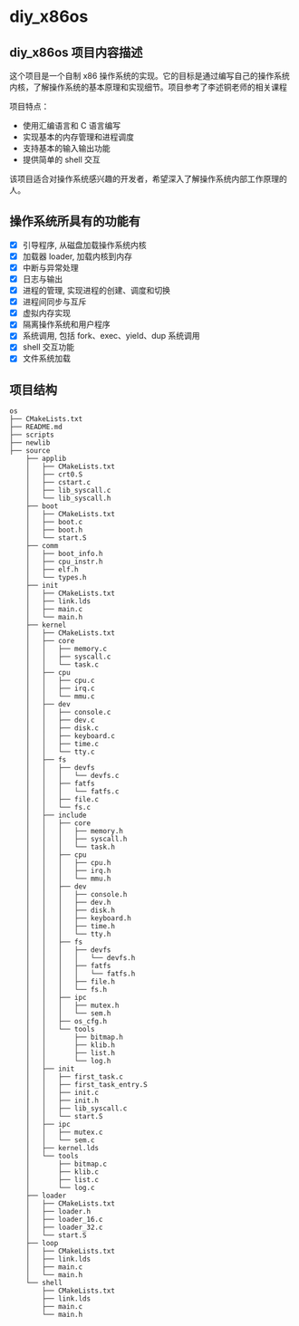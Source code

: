 # diy_x86os

## diy_x86os 项目内容描述

这个项目是一个自制 x86 操作系统的实现。它的目标是通过编写自己的操作系统内核，了解操作系统的基本原理和实现细节。项目参考了李述铜老师的相关课程

项目特点：
- 使用汇编语言和 C 语言编写
- 实现基本的内存管理和进程调度
- 支持基本的输入输出功能
- 提供简单的 shell 交互

该项目适合对操作系统感兴趣的开发者，希望深入了解操作系统内部工作原理的人。

## 操作系统所具有的功能有

- [x] 引导程序, 从磁盘加载操作系统内核
- [x] 加载器 loader, 加载内核到内存
- [x] 中断与异常处理
- [x] 日志与输出
- [x] 进程的管理, 实现进程的创建、调度和切换
- [x] 进程间同步与互斥
- [x] 虚拟内存实现
- [x] 隔离操作系统和用户程序
- [x] 系统调用, 包括 fork、exec、yield、dup 系统调用
- [x] shell 交互功能
- [x] 文件系统加载

## 项目结构

```
os
├── CMakeLists.txt
├── README.md
├── scripts
├── newlib
├── source
    ├── applib
    │   ├── CMakeLists.txt
    │   ├── crt0.S
    │   ├── cstart.c
    │   ├── lib_syscall.c
    │   └── lib_syscall.h
    ├── boot
    │   ├── CMakeLists.txt
    │   ├── boot.c
    │   ├── boot.h
    │   └── start.S
    ├── comm
    │   ├── boot_info.h
    │   ├── cpu_instr.h
    │   ├── elf.h
    │   └── types.h
    ├── init
    │   ├── CMakeLists.txt
    │   ├── link.lds
    │   ├── main.c
    │   └── main.h
    ├── kernel
    │   ├── CMakeLists.txt
    │   ├── core
    │   │   ├── memory.c
    │   │   ├── syscall.c
    │   │   └── task.c
    │   ├── cpu
    │   │   ├── cpu.c
    │   │   ├── irq.c
    │   │   └── mmu.c
    │   ├── dev
    │   │   ├── console.c
    │   │   ├── dev.c
    │   │   ├── disk.c
    │   │   ├── keyboard.c
    │   │   ├── time.c
    │   │   └── tty.c
    │   ├── fs
    │   │   ├── devfs
    │   │   │   └── devfs.c
    │   │   ├── fatfs
    │   │   │   └── fatfs.c
    │   │   ├── file.c
    │   │   └── fs.c
    │   ├── include
    │   │   ├── core
    │   │   │   ├── memory.h
    │   │   │   ├── syscall.h
    │   │   │   └── task.h
    │   │   ├── cpu
    │   │   │   ├── cpu.h
    │   │   │   ├── irq.h
    │   │   │   └── mmu.h
    │   │   ├── dev
    │   │   │   ├── console.h
    │   │   │   ├── dev.h
    │   │   │   ├── disk.h
    │   │   │   ├── keyboard.h
    │   │   │   ├── time.h
    │   │   │   └── tty.h
    │   │   ├── fs
    │   │   │   ├── devfs
    │   │   │   │   └── devfs.h
    │   │   │   ├── fatfs
    │   │   │   │   └── fatfs.h
    │   │   │   ├── file.h
    │   │   │   └── fs.h
    │   │   ├── ipc
    │   │   │   ├── mutex.h
    │   │   │   └── sem.h
    │   │   ├── os_cfg.h
    │   │   └── tools
    │   │       ├── bitmap.h
    │   │       ├── klib.h
    │   │       ├── list.h
    │   │       └── log.h
    │   ├── init
    │   │   ├── first_task.c
    │   │   ├── first_task_entry.S
    │   │   ├── init.c
    │   │   ├── init.h
    │   │   ├── lib_syscall.c
    │   │   └── start.S
    │   ├── ipc
    │   │   ├── mutex.c
    │   │   └── sem.c
    │   ├── kernel.lds
    │   └── tools
    │       ├── bitmap.c
    │       ├── klib.c
    │       ├── list.c
    │       └── log.c
    ├── loader
    │   ├── CMakeLists.txt
    │   ├── loader.h
    │   ├── loader_16.c
    │   ├── loader_32.c
    │   └── start.S
    ├── loop
    │   ├── CMakeLists.txt
    │   ├── link.lds
    │   ├── main.c
    │   └── main.h
    └── shell
        ├── CMakeLists.txt
        ├── link.lds
        ├── main.c
        └── main.h

```

